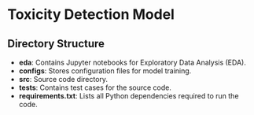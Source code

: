 # Toxicity Detection Model

## Directory Structure
- **eda**: Contains Jupyter notebooks for Exploratory Data Analysis (EDA).
- **configs**: Stores configuration files for model training.
- **src**:  Source code directory.
- **tests**: Contains test cases for the source code.
- **requirements.txt**: Lists all Python dependencies required to run the code.

